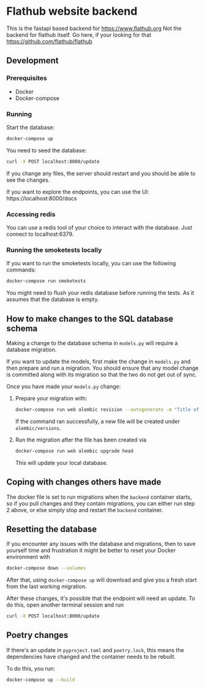 # Flathub website backend

This is the fastapi based backend for https://www.flathub.org
Not the backend for flathub itself. Go here, if your looking for that https://github.com/flathub/flathub

## Development

### Prerequisites

- Docker
- Docker-compose

### Running
Start the database:
```bash
docker-compose up
```

You need to seed the database:
```bash
curl -X POST localhost:8000/update
```

If you change any files, the server should restart and you should be able to see the changes.

If you want to explore the endpoints, you can use the UI:
https://localhost:8000/docs


### Accessing redis
You can use a redis tool of your choice to interact with the database.
Just connect to localhost:6379.

### Running the smoketests locally
If you want to run the smoketests locally, you can use the following commands:
```bash
docker-compose run smoketests
```
You might need to flush your redis database before running the tests. As it assumes that the database is empty.

## How to make changes to the SQL database schema

Making a change to the database schema in `models.py` will require a database migration.

If you want to update the models, first make the change in `models.py` and then
prepare and run a migration.  You should ensure that any model change is committed
along with its migration so that the two do not get out of sync.

Once you have made your `models.py` change:

1. Prepare your migration with:
   ```bash
   docker-compose run web alembic revision --autogenerate -m "Title of migration"
   ``` 
   If the command ran successfully, a new file will be created under `alembic/versions`.

2. Run the migration after the file has been created via
   ```bash
   docker-compose run web alembic upgrade head
   ```
   This will update your local database.

## Coping with changes others have made

The docker file is set to run migrations when the `backend` container starts, so if you
pull changes and they contain migrations, you can either run step 2 above, or else
simply stop and restart the `backend` container.

## Resetting the database

If you encounter any issues with the database and migrations, then to save yourself time and frustration it might be better to reset your Docker environment with
```bash
docker-compose down --volumes
```

After that, using `docker-compose up` will download and give you a fresh start from the last working migration.

After these changes, it's possible that the endpoint will need an update. To do this, open another terminal session and run
```bash
curl -X POST localhost:8000/update
```

## Poetry changes

If there's an update in `pyproject.toml` and `poetry.lock`, this means the dependencies have changed and the container needs to be rebuilt.

To do this, you run:
```bash
docker-compose up --build
```
